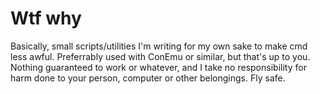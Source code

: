 # Wtf why

Basically, small scripts/utilities I'm writing for my own sake to make cmd less awful. Preferrably used with ConEmu or similar, but that's up to you. Nothing guaranteed to work or whatever, and I take no responsibility for harm done to your person, computer or other belongings. Fly safe.
